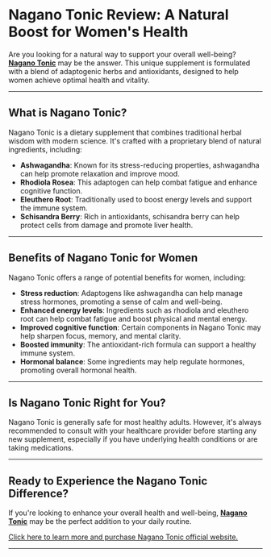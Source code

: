 # Nagano Tonic Review: A Natural Boost for Women's Health

Are you looking for a natural way to support your overall well-being? [**Nagano Tonic**](https://4e4aaftcwfcwfw2cjp3bq68sfv.hop.clickbank.net) may be the answer. This unique supplement is formulated with a blend of adaptogenic herbs and antioxidants, designed to help women achieve optimal health and vitality.

---

## What is Nagano Tonic?

Nagano Tonic is a dietary supplement that combines traditional herbal wisdom with modern science. It's crafted with a proprietary blend of natural ingredients, including:

- **Ashwagandha**: Known for its stress-reducing properties, ashwagandha can help promote relaxation and improve mood.
- **Rhodiola Rosea**: This adaptogen can help combat fatigue and enhance cognitive function.
- **Eleuthero Root**: Traditionally used to boost energy levels and support the immune system.
- **Schisandra Berry**: Rich in antioxidants, schisandra berry can help protect cells from damage and promote liver health.

---

## Benefits of Nagano Tonic for Women

Nagano Tonic offers a range of potential benefits for women, including:

- **Stress reduction**: Adaptogens like ashwagandha can help manage stress hormones, promoting a sense of calm and well-being.
- **Enhanced energy levels**: Ingredients such as rhodiola and eleuthero root can help combat fatigue and boost physical and mental energy.
- **Improved cognitive function**: Certain components in Nagano Tonic may help sharpen focus, memory, and mental clarity.
- **Boosted immunity**: The antioxidant-rich formula can support a healthy immune system.
- **Hormonal balance**: Some ingredients may help regulate hormones, promoting overall hormonal health.

---

## Is Nagano Tonic Right for You?

Nagano Tonic is generally safe for most healthy adults. However, it's always recommended to consult with your healthcare provider before starting any new supplement, especially if you have underlying health conditions or are taking medications.

---

## Ready to Experience the Nagano Tonic Difference?

If you're looking to enhance your overall health and well-being, [**Nagano Tonic**](https://4e4aaftcwfcwfw2cjp3bq68sfv.hop.clickbank.net) may be the perfect addition to your daily routine.

[Click here to learn more and purchase Nagano Tonic official website.](https://4e4aaftcwfcwfw2cjp3bq68sfv.hop.clickbank.net)

---
